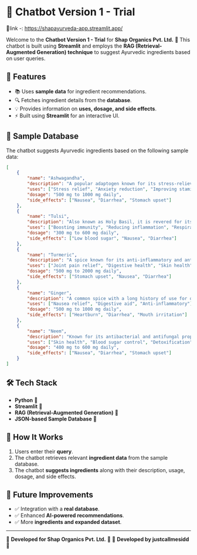 # 🤖 Chatbot Version 1 - Trial
🔗link -: https://shapayurveda-app.streamlit.app/

Welcome to the **Chatbot Version 1 - Trial** for **Shap Organics Pvt. Ltd.** 🌿 This chatbot is built using **Streamlit** and employs the **RAG (Retrieval-Augmented Generation) technique** to suggest Ayurvedic ingredients based on user queries.

## 🚀 Features
- 📚 Uses **sample data** for ingredient recommendations.
- 🔍 Fetches ingredient details from the **database**.
- 💡 Provides information on **uses, dosage, and side effects**.
- ⚡ Built using **Streamlit** for an interactive UI.

## 📌 Sample Database
The chatbot suggests Ayurvedic ingredients based on the following sample data:

```json
[
    {
        "name": "Ashwagandha",
        "description": "A popular adaptogen known for its stress-relieving properties.",
        "uses": ["Stress relief", "Anxiety reduction", "Improving stamina"],
        "dosage": "500 mg to 1000 mg daily",
        "side_effects": ["Nausea", "Diarrhea", "Stomach upset"]
    },
    {
        "name": "Tulsi",
        "description": "Also known as Holy Basil, it is revered for its medicinal properties.",
        "uses": ["Boosting immunity", "Reducing inflammation", "Respiratory health"],
        "dosage": "300 mg to 600 mg daily",
        "side_effects": ["Low blood sugar", "Nausea", "Diarrhea"]
    },
    {
        "name": "Turmeric",
        "description": "A spice known for its anti-inflammatory and antioxidant properties.",
        "uses": ["Joint pain relief", "Digestive health", "Skin health"],
        "dosage": "500 mg to 2000 mg daily",
        "side_effects": ["Stomach upset", "Nausea", "Diarrhea"]
    },
    {
        "name": "Ginger",
        "description": "A common spice with a long history of use for digestive issues.",
        "uses": ["Nausea relief", "Digestive aid", "Anti-inflammatory"],
        "dosage": "500 mg to 1000 mg daily",
        "side_effects": ["Heartburn", "Diarrhea", "Mouth irritation"]
    },
    {
        "name": "Neem",
        "description": "Known for its antibacterial and antifungal properties.",
        "uses": ["Skin health", "Blood sugar control", "Detoxification"],
        "dosage": "400 mg to 600 mg daily",
        "side_effects": ["Nausea", "Diarrhea", "Stomach upset"]
    }
]
```

## 🛠️ Tech Stack
- **Python** 🐍
- **Streamlit** 🎈
- **RAG (Retrieval-Augmented Generation)** 📖
- **JSON-based Sample Database** 📂

## 🎯 How It Works
1. Users enter their **query**.
2. The chatbot retrieves relevant **ingredient data** from the sample database.
3. The chatbot **suggests ingredients** along with their description, usage, dosage, and side effects.

## 📌 Future Improvements
- ✅ Integration with a **real database**.
- ✅ Enhanced **AI-powered recommendations**.
- ✅ More **ingredients and expanded dataset**.

---

🔗 **Developed for Shap Organics Pvt. Ltd.** 🌱
🔗 **Developed by justcallmesidd** 🌱
